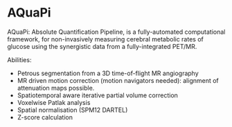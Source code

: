 # AQuaPi

AQuaPi: Absolute Quantification Pipeline, is a fully-automated computational framework, for non-invasively measuring cerebral metabolic rates of glucose using the synergistic data from a fully-integrated PET/MR.

Abilities:

- Petrous segmentation from a 3D time-of-flight MR angiography
- MR driven motion correction (motion navigators needed): alignment of attenuation maps possible.
- Spatiotemporal aware iterative partial volume correction
- Voxelwise Patlak analysis
- Spatial normalisation (SPM12 DARTEL)
- Z-score calculation
